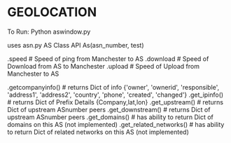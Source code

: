 # GEOLOCATION

To Run: Python aswindow.py

uses asn.py
AS Class API
  As(asn_number, test)
  
  .speed                  # Speed of ping from Manchester to AS
  .download               # Speed of Download from AS to Manchester
  .upload                 # Speed of Upload from Manchester to AS
  
  .getcompanyinfo()       # returns Dict of info {'owner', 'ownerid', 'responsible', 'address1', 'address2', 'country', 'phone', 'created', 'changed'}
  .get_ipinfo()           # returns Dict of Prefix Details {Company,lat,lon}
  .get_upstream()         # returns Dict of upstream ASnumber peers
  .get_downstream()       # returns Dict of upstream ASnumber peers
  .get_domains()          # has ability to return Dict of domains on this AS (not implemented)
  .get_related_networks() # has ability to return Dict of related networks on this AS (not implemented)
  
